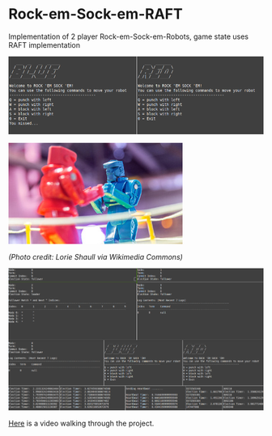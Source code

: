 # Rock-em-Sock-em-RAFT
Implementation of 2 player Rock-em-Sock-em-Robots, game state uses RAFT implementation

![red vs blue](img/redvsblue.png) 

![red blue photo](img/rock-em-sock-em-robots.jpg)

*(Photo credit: Lorie Shaull via Wikimedia Commons)*


![full demo](img/simpleDemo.gif)

[Here](https://www.youtube.com/watch?v=VBcIQC6Ze3M) is a video walking through the project. 
